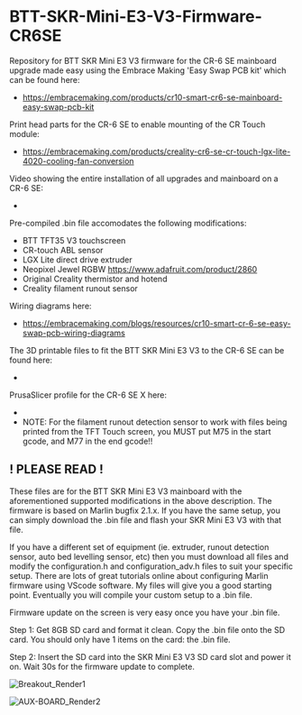 # BTT-SKR-Mini-E3-V3-Firmware-CR6SE
Repository for BTT SKR Mini E3 V3 firmware for the CR-6 SE mainboard upgrade made easy using the Embrace Making 'Easy Swap PCB kit' which can be found here:

* https://embracemaking.com/products/cr10-smart-cr6-se-mainboard-easy-swap-pcb-kit

Print head parts for the CR-6 SE to enable mounting of the CR Touch module:

* https://embracemaking.com/products/creality-cr6-se-cr-touch-lgx-lite-4020-cooling-fan-conversion

Video showing the entire installation of all upgrades and mainboard on a CR-6 SE:

* 

Pre-compiled .bin file accomodates the following modifications:

* BTT TFT35 V3 touchscreen
* CR-touch ABL sensor
* LGX Lite direct drive extruder
* Neopixel Jewel RGBW https://www.adafruit.com/product/2860
* Original Creality thermistor and hotend
* Creality filament runout sensor

Wiring diagrams here:

* https://embracemaking.com/blogs/resources/cr10-smart-cr-6-se-easy-swap-pcb-wiring-diagrams

The 3D printable files to fit the BTT SKR Mini E3 V3 to the CR-6 SE can be found here:

*

PrusaSlicer profile for the CR-6 SE X here:

*
* NOTE: For the filament runout detection sensor to work with files being printed from the TFT Touch screen, you MUST put M75 in the start gcode, and M77 in the end gcode!!

## **! PLEASE READ !**

These files are for the BTT SKR Mini E3 V3 mainboard with the aforementioned supported modifications in the above description. The firmware is based on Marlin bugfix 2.1.x. If you have the same setup, you can simply download the .bin file and flash your SKR Mini E3 V3 with that file.

If you have a different set of equipment (ie. extruder, runout detection sensor, auto bed levelling sensor, etc) then you must download all files and modify the configuration.h and configuration_adv.h files to suit your specific setup. There are lots of great tutorials online about configuring Marlin firmware using VScode software. My files will give you a good starting point. Eventually you will compile your custom setup to a .bin file.

Firmware update on the screen is very easy once you have your .bin file.
  
Step 1: Get 8GB SD card and format it clean. Copy the .bin file onto the SD card. You should only have 1 items on the card: the .bin file.
  
Step 2: Insert the SD card into the SKR Mini E3 V3 SD card slot and power it on. Wait 30s for the firmware update to complete.


![Breakout_Render1](https://user-images.githubusercontent.com/109498075/224583184-0bb8151a-3680-42a4-bcc2-7355593700b0.JPG)

![AUX-BOARD_Render2](https://user-images.githubusercontent.com/109498075/224583201-adb482dd-7fab-422b-b6c1-a3909e319aaf.JPG)
